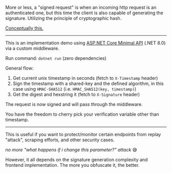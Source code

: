 More or less, a "signed request" is when an incoming http request is an authenticated one, but this time the client is also capable of generating the signature. Utilizing the principle of cryptographic hash.

[Conceptually this.](https://docs.aws.amazon.com/IAM/latest/UserGuide/reference_aws-signing.html)

---

This is an implementation demo using [ASP.NET Core Minimal API](https://dotnet.microsoft.com/en-us/apps/aspnet/apis) (.NET 8.0) via a custom middleware.

Run command: `dotnet run` (zero dependencies)

General flow:
1. Get current unix timestamp in seconds (fetch to `X-Timestamp` header)
2. Sign the timestamp with a shared-key and the defined algorithm, in this case using `HMAC-SHA512`  (i.e. `HMAC_SHA512(key, timestamp)`)
3. Get the digest and hexstring it (fetch to `X-Signature` header)

The request is now signed and will pass through the middleware.

You have the freedom to cherry pick your verification variable other than timestamp.

---

This is useful if you want to protect/monitor certain endpoints from replay "attack", scraping efforts, and other security cases.

_no more "what happens if i change this parameter?" attack_ 😅

However, it all depends on the signature generation complexity and frontend implementation. The more you obfuscate it, the better.